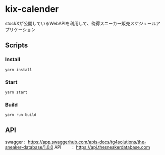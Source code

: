 # kix-calender
stockXが公開しているWebAPIを利用して、俺得スニーカー販売スケジュールアプリケーション
## Scripts
### Install
```
yarn install
```
### Start

```
yarn start
```

### Build
```
yarn run build
```

## API
swagger&nbsp;:&nbsp;&nbsp;https://app.swaggerhub.com/apis-docs/tg4solutions/the-sneaker-database/1.0.0
API&nbsp;&nbsp;&nbsp;&nbsp;&nbsp;&nbsp;&nbsp;&nbsp;&nbsp;:&nbsp;&nbsp;https://api.thesneakerdatabase.com
